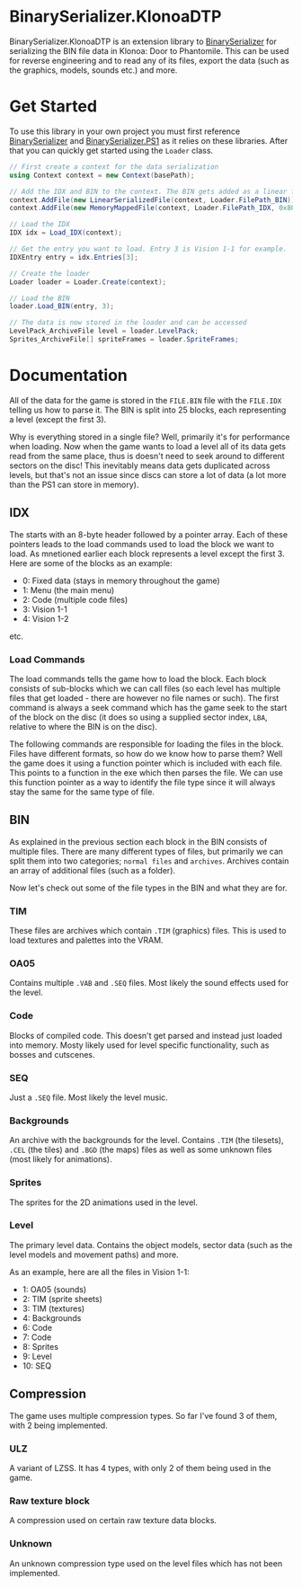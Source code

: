 # BinarySerializer.KlonoaDTP
BinarySerializer.KlonoaDTP is an extension library to [BinarySerializer](https://github.com/RayCarrot/BinarySerializer) for serializing the BIN file data in Klonoa: Door to Phantomile. This can be used for reverse engineering and to read any of its files, export the data (such as the graphics, models, sounds etc.) and more.

# Get Started
To use this library in your own project you must first reference [BinarySerializer](https://github.com/RayCarrot/BinarySerializer) and [BinarySerializer.PS1](https://github.com/RayCarrot/BinarySerializer.PS1) as it relies on these libraries. After that you can quickly get started using the `Loader` class.

```cs
// First create a context for the data serialization
using Context context = new Context(basePath);

// Add the IDX and BIN to the context. The BIN gets added as a linear file while the IDX has to be memory mapped.
context.AddFile(new LinearSerializedFile(context, Loader.FilePath_BIN));
context.AddFile(new MemoryMappedFile(context, Loader.FilePath_IDX, 0x80010000));

// Load the IDX
IDX idx = Load_IDX(context);

// Get the entry you want to load. Entry 3 is Vision 1-1 for example.
IDXEntry entry = idx.Entries[3];

// Create the loader
Loader loader = Loader.Create(context);

// Load the BIN
loader.Load_BIN(entry, 3);

// The data is now stored in the loader and can be accessed
LevelPack_ArchiveFile level = loader.LevelPack;
Sprites_ArchiveFile[] spriteFrames = loader.SpriteFrames;
```

# Documentation
All of the data for the game is stored in the `FILE.BIN` file with the `FILE.IDX` telling us how to parse it. The BIN is split into 25 blocks, each representing a level (except the first 3).

Why is everything stored in a single file? Well, primarily it's for performance when loading. Now when the game wants to load a level all of its data gets read from the same place, thus is doesn't need to seek around to different sectors on the disc! This inevitably means data gets duplicated across levels, but that's not an issue since discs can store a lot of data (a lot more than the PS1 can store in memory).

## IDX
The starts with an 8-byte header followed by a pointer array. Each of these pointers leads to the load commands used to load the block we want to load. As mnetioned earlier each block represents a level except the first 3. Here are some of the blocks as an example:

- 0: Fixed data (stays in memory throughout the game)
- 1: Menu (the main menu)
- 2: Code (multiple code files)
- 3: Vision 1-1
- 4: Vision 1-2

etc.

### Load Commands
The load commands tells the game how to load the block. Each block consists of sub-blocks which we can call files (so each level has multiple files that get loaded - there are however no file names or such). The first command is always a seek command which has the game seek to the start of the block on the disc (it does so using a supplied sector index, `LBA`, relative to where the BIN is on the disc).

The following commands are responsible for loading the files in the block. Files have different formats, so how do we know how to parse them? Well the game does it using a function pointer which is included with each file. This points to a function in the exe which then parses the file. We can use this function pointer as a way to identify the file type since it will always stay the same for the same type of file.

## BIN
As explained in the previous section each block in the BIN consists of multiple files. There are many different types of files, but primarily we can split them into two categories; `normal files` and `archives`. Archives contain an array of additional files (such as a folder).

Now let's check out some of the file types in the BIN and what they are for.

### TIM
These files are archives which contain `.TIM` (graphics) files. This is used to load textures and palettes into the VRAM.

### OA05
Contains multiple `.VAB` and `.SEQ` files. Most likely the sound effects used for the level.

### Code
Blocks of compiled code. This doesn't get parsed and instead just loaded into memory. Mosty likely used for level specific functionality, such as bosses and cutscenes.

### SEQ
Just a `.SEQ` file. Most likely the level music.

### Backgrounds
An archive with the backgrounds for the level. Contains `.TIM` (the tilesets), `.CEL` (the tiles) and `.BGD` (the maps) files as well as some unknown files (most likely for animations).

### Sprites
The sprites for the 2D animations used in the level.

### Level
The primary level data. Contains the object models, sector data (such as the level models and movement paths) and more.

As an example, here are all the files in Vision 1-1:
- 1: OA05 (sounds)
- 2: TIM (sprite sheets)
- 3: TIM (textures)
- 4: Backgrounds
- 6: Code
- 7: Code
- 8: Sprites
- 9: Level
- 10: SEQ

## Compression
The game uses multiple compression types. So far I've found 3 of them, with 2 being implemented.

### ULZ
A variant of LZSS. It has 4 types, with only 2 of them being used in the game.

### Raw texture block
A compression used on certain raw texture data blocks.

### Unknown
An unknown compression type used on the level files which has not been implemented.